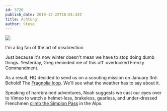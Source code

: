 ```yaml
---
id: 5720
publish_date: 2010-12-22T16:01:34Z
title: Achtung!
author: Steve
---
```

![](http://www.flagstafffrenzy.org/wp-content/uploads/2010/12/01_sharp_edges-large.jpg)

I'm a big fan of the art of misdirection

Just because it's now winter doesn't mean we have to stop doing dumb things. Yesterday, Greg reminded me of this oft' overlooked Frenzy Commandment.

As a result, HQ decided to send us on a scouting mission on January 3rd. Behold! The [Fragnolia loop](http://bit.ly/fIk1yd). We'll see what the weather has to say about it.

Speaking of harebrained adventures, Noah suggests we cast our eyes over to Vimeo to watch a helmet-less, brakeless, gearless, and under-dressed Frenchmen [climb the Simplon Pass](http://vimeo.com/17758957) in the Alps.